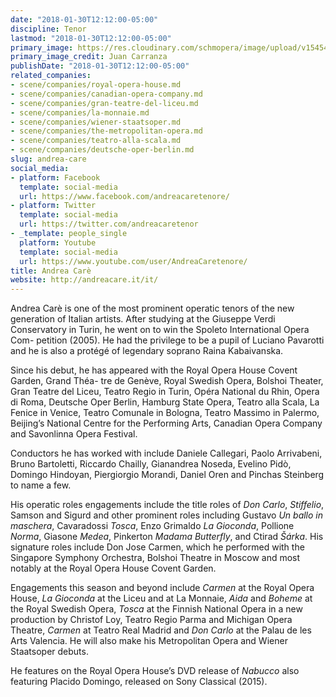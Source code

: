 ```yaml
---
date: "2018-01-30T12:12:00-05:00"
discipline: Tenor
lastmod: "2018-01-30T12:12:00-05:00"
primary_image: https://res.cloudinary.com/schmopera/image/upload/v1545409169/media/webhook-uploads/1517332217162/Andrea-Care%CC%80_-pc-Juan-Carranza.jpg.jpg
primary_image_credit: Juan Carranza
publishDate: "2018-01-30T12:12:00-05:00"
related_companies:
- scene/companies/royal-opera-house.md
- scene/companies/canadian-opera-company.md
- scene/companies/gran-teatre-del-liceu.md
- scene/companies/la-monnaie.md
- scene/companies/wiener-staatsoper.md
- scene/companies/the-metropolitan-opera.md
- scene/companies/teatro-alla-scala.md
- scene/companies/deutsche-oper-berlin.md
slug: andrea-care
social_media:
- platform: Facebook
  template: social-media
  url: https://www.facebook.com/andreacaretenore/
- platform: Twitter
  template: social-media
  url: https://twitter.com/andreacaretenor
- _template: people_single
  platform: Youtube
  template: social-media
  url: https://www.youtube.com/user/AndreaCaretenore/
title: Andrea Carè
website: http://andreacare.it/it/
---
```


Andrea Carè is one of the most prominent operatic tenors of the new generation of Italian artists. After studying at the Giuseppe Verdi Conservatory in Turin, he went
on to win the Spoleto International Opera Com- petition (2005). He had the privilege to be a pupil of Luciano Pavarotti and he is also a protégé of legendary soprano Raina Kabaivanska.

Since his debut, he has appeared with the Royal Opera House Covent Garden, Grand Théa- tre de Genève, Royal Swedish Opera, Bolshoi Theater, Gran Teatre del Liceu, Teatro Regio in Turin, Opéra National du Rhin, Opera di Roma, Deutsche Oper Berlin, Hamburg State Opera, Teatro alla Scala, La Fenice in Venice, Teatro Comunale in Bologna, Teatro Massimo in Palermo, Beijing’s National Centre for the Performing Arts, Canadian Opera Company and Savonlinna Opera Festival.

Conductors he has worked with include Daniele Callegari, Paolo Arrivabeni, Bruno Bartoletti, Riccardo Chailly, Gianandrea Noseda, Evelino Pidò, Domingo Hindoyan, Piergiorgio Morandi, Daniel Oren and Pinchas Steinberg to name a few.

His operatic roles engagements include the title roles of *Don Carlo*, *Stiffelio*, Samson and Sigurd and other prominent roles including Gustavo *Un ballo in maschera*, Cavaradossi *Tosca*, Enzo Grimaldo *La Gioconda*, Pollione *Norma*, Giasone *Medea*, Pinkerton *Madama Butterfly*, and Ctirad *Šárka*. His signature roles include Don Jose Carmen, which he performed with the Singapore Symphony Orchestra, Bolshoi Theatre in Moscow and most notably at the Royal Opera House Covent Garden.

Engagements this season and beyond include *Carmen* at the Royal Opera House, *La Gioconda* at the Liceu and at La Monnaie, *Aida* and *Boheme* at the Royal Swedish Opera, *Tosca* at the Finnish National Opera in a new production by Christof Loy, Teatro Regio Parma and Michigan Opera Theatre, *Carmen* at Teatro Real Madrid and *Don Carlo* at the Palau de les Arts Valencia. He will also make his Metropolitan Opera and Wiener Staatsoper debuts.

He features on the Royal Opera House’s DVD release of *Nabucco* also featuring Placido Domingo, released on Sony Classical (2015).
